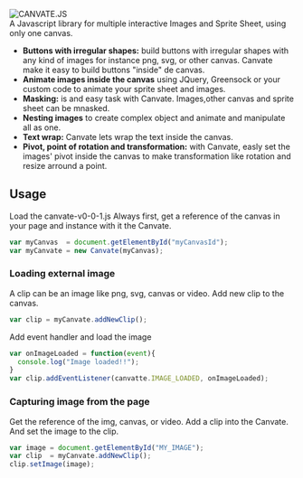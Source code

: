 
![CANVATE.JS](http://sakuracode.com/img/Ryu-github.svg)<br>
A Javascript library for multiple interactive Images and Sprite Sheet, using only one canvas.
- **Buttons with irregular shapes:** build buttons with irregular shapes with any kind of images for instance png, svg,  or other canvas. Canvate make it easy to build buttons "inside" de canvas.
- **Animate images inside the canvas**  using JQuery, Greensock or your custom code to animate your sprite sheet and images.
- **Masking:** is and easy task with Canvate. Images,other canvas and sprite sheet can be mnasked.
- **Nesting images** to create complex object and animate and manipulate all as one.
- **Text wrap:** Canvate lets wrap the text inside the canvas.
- **Pivot, point of rotation and transformation:** with Canvate, easly set the images' pivot inside the canvas to make transformation like rotation and resize arround a point.

## Usage
Load the canvate-v0-0-1.js
Always first, get a reference of the canvas in your page and instance with it the Canvate.

```jsx
var myCanvas  = document.getElementById("myCanvasId");
var myCanvate = new Canvate(myCanvas);
```

### Loading external image
A clip can be an image like png, svg, canvas or video.
Add new clip to the canvas.
```jsx
var clip = myCanvate.addNewClip();
```
Add event handler and load the image
```jsx
var onImageLoaded = function(event){
  console.log("Image loaded!!");
}
var clip.addEventListener(canvatte.IMAGE_LOADED, onImageLoaded);
```

### Capturing image from the page
Get the reference of the img, canvas, or video. Add a clip into the Canvate.<br>
And set the image to the clip.
```jsx
var image = document.getElementById("MY_IMAGE");
var clip  = myCanvate.addNewClip();
clip.setImage(image);
```
